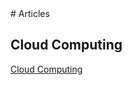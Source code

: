 
<div class="container">
  # Articles

  ## Cloud Computing

  [Cloud Computing](./cloud-computing/index.md)
</div>
